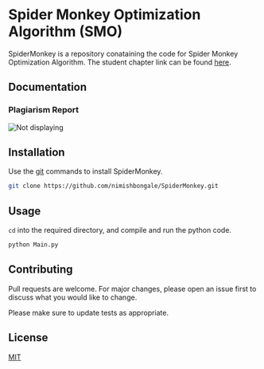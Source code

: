 # Spider Monkey Optimization Algorithm (SMO) 

SpiderMonkey is a repository conataining the code for Spider Monkey Optimization Algorithm.
The student chapter link can be found [here](https://github.com/nimishbongale/SpiderMonkey/blob/master/chapter/Spider%20Monkey%20Optimization%20and%20Nature%20Inspired%20Computing.pdf).

## Documentation
### Plagiarism Report

![Not displaying](https://github.com/nimishbongale/SpiderMonkey/blob/master/misc/Turnitin%20Report%20of%20Spider%20Monkey%20Optimization%20Chapter.png)

## Installation

Use the [git](https://services.github.com/on-demand/downloads/github-git-cheat-sheet.pdf) commands to install SpiderMonkey.

```bash
git clone https://github.com/nimishbongale/SpiderMonkey.git
```

## Usage

```cd``` into the required directory, and compile and run the python code. 
```python
python Main.py
```

## Contributing
Pull requests are welcome. For major changes, please open an issue first to discuss what you would like to change.

Please make sure to update tests as appropriate.

## License
[MIT](https://choosealicense.com/licenses/mit/)
